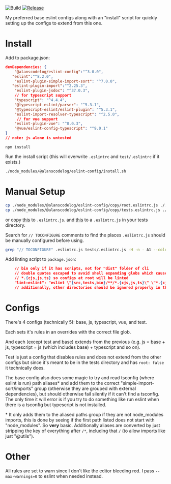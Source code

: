 ![Build](https://github.com/alanscodelog/eslint-config/workflows/Build/badge.svg)
[![Release](https://github.com/alanscodelog/eslint-config/workflows/Release/badge.svg)](https://www.npmjs.com/package/@alanscodelog/eslint-config)

My preferred base eslint configs along with an "install" script for quickly setting up the configs to extend from this one.

# Install


Add to package.json:

```json
devDependencies: {
	"@alanscodelog/eslint-config":"^3.0.0",
   "eslint":"^8.2.0",
	"eslint-plugin-simple-import-sort": "^7.0.0",
   "eslint-plugin-import":"^2.25.3",
	"eslint-plugin-jsdoc": "^37.0.3",
	// for typescript support
	"typescript": "^4.4.4",
	"@typescript-eslint/parser": "^5.3.1",
	"@typescript-eslint/eslint-plugin": "^5.3.1",
	"eslint-import-resolver-typescript": "^2.5.0",
	 // for vue support
	"eslint-plugin-vue": "^8.0.3",
	"@vue/eslint-config-typescript": "^9.0.1"
}
// note: js alone is untested
```

```
npm install
```

Run the install script (this will overwrite `.eslintrc` and `test/.eslintrc` if it exists.)
```bash
./node_modules/@alanscodelog/eslint-config/install.sh
```

# Manual Setup

```bash
cp ./node_modules/@alanscodelog/eslint-config/copy/root.eslintrc.js ./.eslintrc.js
cp ./node_modules/@alanscodelog/eslint-config/copy/tests.eslintrc.js ./tests/.eslintrc.js
```
or copy [this](https://github.com/AlansCodeLog/eslint-config/blob/master/copy/root.eslintrc.js) to `.eslintrc.js`.
and [this](https://github.com/AlansCodeLog/eslint-config/blob/master/copy/tests.eslintrc.js) to a `.eslintrc.js` in your tests directory.

Search for `// TOCONFIGURE` comments to find the places `.eslintrc.js` should be manually configured before using.

```bash
grep "// TOCONFIGURE" .eslintrc.js tests/.eslintrc.js -H -n - A1 --color
```

Add linting script to `package.json`:
```json
	// bin only if it has scripts, not for "dist" folder of cli
	// double quotes escaped to avoid shell expanding globs which causes problems
	// *.{cjs,js,ts} so configs at root will be linted
	"lint:eslint": "eslint \"{src,tests,bin}/**/*.{cjs,js,ts}\" \"*.{cjs,js,ts}\" --max-warnings=0 --report-unused-disable-directives",
	// additionally, other directories should be ignored properly in the eslintrc so that vscode won't try to lint the files when opening them (except node_modules, that already seems to be ignored)
```


# Configs

There's 4 configs (technically 5): base, js, typescript, vue, and test.

Each sets it's rules in an overrides with the correct file glob.

And each (except test and base) extends from the previous (e.g. js = base + js, typescript = js (which includes base) + typescript and so on).

Test is just a config that disables rules and does not extend from the other configs but since it's meant to be in the tests directory and has `root: false` it technically does.

The base config also does some magic to try and read tsconfig (where eslint is run) path aliases\* and add them to the correct "simple-import-sort/imports" group (otherwise they are grouped with external dependencies), but should otherwise fail silently if it can't find a tsconfig. The only time it will error is if you try to do something like run eslint when there is a tsconfig but typescript is not installed.

\* It only adds them to the aliased paths group if they are not node_modules imports, this is done by seeing if the first path listed does not start with "node_modules". So **very** basic. Additionally aliases are converted by just stripping the key of everything after `/*`, including that `/` (to allow imports like just "@utils").

# Other

All rules are set to warn since I don't like the editor bleeding red. I pass `--max-warnings=0` to eslint when needed instead.
